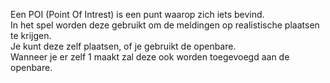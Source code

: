 Een POI (Point Of Intrest) is een punt waarop zich iets bevind.<br/>
In het spel worden deze gebruikt om de meldingen op realistische plaatsen te krijgen.<br/>
Je kunt deze zelf plaatsen, of je gebruikt de openbare. <br/>
Wanneer je er zelf 1 maakt zal deze ook worden toegevoegd aan de openbare.
